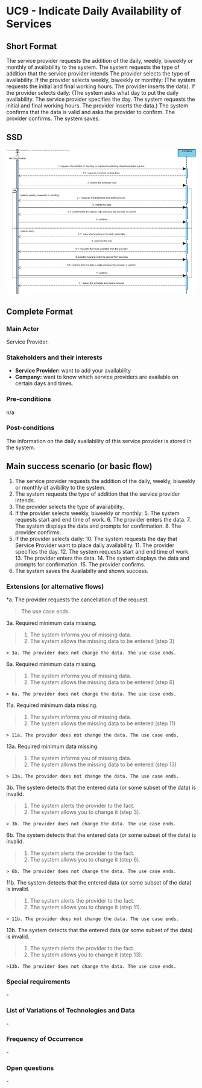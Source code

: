 ﻿
# UC9 - Indicate Daily Availability of Services


## Short Format

The service provider requests the addition of the daily, weekly, biweekly or monthly of availability to the system.
The system requests the type of addition that the service provider intends
The provider selects the type of availability.
If the provider selects weekly, biweekly or monthly: (The system requests the initial and final working hours. The provider inserts the data). If the provider selects daily: (The system asks what day to put the daily availability. The service provider specifies the day.
The system requests the initial and final working hours. The provider inserts the data.)
The system confirms that the data is valid and asks the provider to confirm.
The provider confirms.
The system saves.


## SSD
![UC9-SSD.jpg](SSD_UC9.jpg)


## Complete Format

### Main Actor
Service Provider.

### Stakeholders and their interests
* **Service Provider:** want to add your availability
* **Company:** want to know which service providers are available on certain days and times.

### Pre-conditions
n/a

### Post-conditions
The information on the daily availability of this service provider is stored in the system.

## Main success scenario (or basic flow)

1. The service provider requests the addition of the daily, weekly, biweekly or monthly of avibility to the system.
2. The system requests the type of addition that the service provider intends.
3. The provider selects the type of availability.
4. If the provider selects weekly, biweekly or monthly:
    5. The system requests start and end time of work.
    6. The provider enters the data.
    7. The system displays the data and prompts for confirmation.
    8. The provider confirms.
9. If the provider selects daily:
    10. The system requests the day that Service Provider want to place daily availability.
    11. The provider specifies the day.
    12. The system requests start and end time of work.
    13. The provider enters the data.
    14. The system displays the data and prompts for confirmation.
    15. The provider confirms.
16. The system saves the Availabilty and shows success.

### Extensions (or alternative flows)

*a. The provider requests the cancellation of the request.

> The use case ends.

3a. Required minimum data missing.
> 1. The system informs you of missing data.
> 2. The system allows the missing data to be entered (step 3)
>
    > 3a. The provider does not change the data. The use case ends.

6a. Required minimum data missing.
> 1. The system informs you of missing data.
> 2. The system allows the missing data to be entered (step 6)
>
    > 6a. The provider does not change the data. The use case ends.    

11a. Required minimum data missing.
> 1. The system informs you of missing data.
> 2. The system allows the missing data to be entered (step 11)
>
    > 11a. The provider does not change the data. The use case ends. 

13a. Required minimum data missing.
> 1. The system informs you of missing data.
> 2. The system allows the missing data to be entered (step 13)
>
    > 13a. The provider does not change the data. The use case ends.       

3b. The system detects that the entered data (or some subset of the data) is invalid.
> 1. The system alerts the provider to the fact.
> 2. The system allows you to change it (step 3).
>
    > 3b. The provider does not change the data. The use case ends.

6b. The system detects that the entered data (or some subset of the data) is invalid.
> 1. The system alerts the provider to the fact.
> 2. The system allows you to change it (step 6).
>
    > 6b. The provider does not change the data. The use case ends.    


11b. The system detects that the entered data (or some subset of the data) is invalid.
> 1. The system alerts the provider to the fact.
> 2. The system allows you to change it (step 11).
>
    > 11b. The provider does not change the data. The use case ends.

13b. The system detects that the entered data (or some subset of the data) is invalid.
> 1. The system alerts the provider to the fact.
> 2. The system allows you to change it (step 13).
>
    >13b. The provider does not change the data. The use case ends. 

### Special requirements
\-

### List of Variations of Technologies and Data
\-

### Frequency of Occurrence
\-

### Open questions
\-